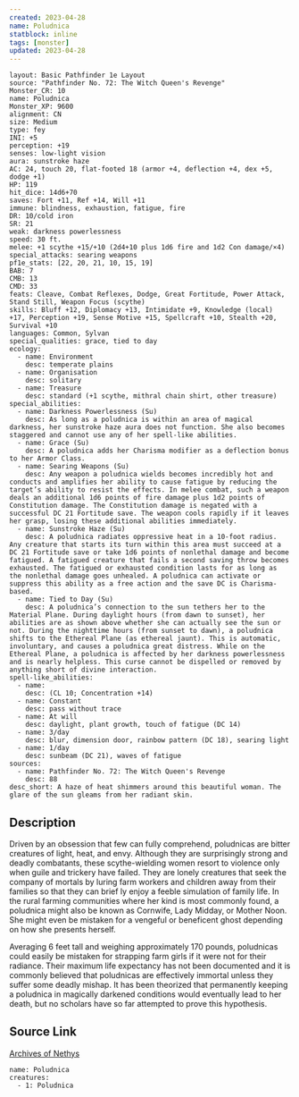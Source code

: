 ```yaml
---
created: 2023-04-28
name: Poludnica
statblock: inline
tags: [monster]
updated: 2023-04-28
---
```

```statblock
layout: Basic Pathfinder 1e Layout
source: "Pathfinder No. 72: The Witch Queen's Revenge"
Monster_CR: 10
name: Poludnica
Monster_XP: 9600
alignment: CN
size: Medium
type: fey
INI: +5
perception: +19
senses: low-light vision
aura: sunstroke haze
AC: 24, touch 20, flat-footed 18 (armor +4, deflection +4, dex +5, dodge +1)
HP: 119
hit_dice: 14d6+70
saves: Fort +11, Ref +14, Will +11
immune: blindness, exhaustion, fatigue, fire
DR: 10/cold iron
SR: 21
weak: darkness powerlessness
speed: 30 ft.
melee: +1 scythe +15/+10 (2d4+10 plus 1d6 fire and 1d2 Con damage/×4)
special_attacks: searing weapons
pf1e_stats: [22, 20, 21, 10, 15, 19]
BAB: 7
CMB: 13
CMD: 33
feats: Cleave, Combat Reflexes, Dodge, Great Fortitude, Power Attack, Stand Still, Weapon Focus (scythe)
skills: Bluff +12, Diplomacy +13, Intimidate +9, Knowledge (local) +17, Perception +19, Sense Motive +15, Spellcraft +10, Stealth +20, Survival +10
languages: Common, Sylvan
special_qualities: grace, tied to day
ecology:
  - name: Environment
    desc: temperate plains
  - name: Organisation
    desc: solitary
  - name: Treasure
    desc: standard (+1 scythe, mithral chain shirt, other treasure)
special_abilities:
  - name: Darkness Powerlessness (Su)
    desc: As long as a poludnica is within an area of magical darkness, her sunstroke haze aura does not function. She also becomes staggered and cannot use any of her spell-like abilities.
  - name: Grace (Su)
    desc: A poludnica adds her Charisma modifier as a deflection bonus to her Armor Class.
  - name: Searing Weapons (Su)
    desc: Any weapon a poludnica wields becomes incredibly hot and conducts and amplifies her ability to cause fatigue by reducing the target’s ability to resist the effects. In melee combat, such a weapon deals an additional 1d6 points of fire damage plus 1d2 points of Constitution damage. The Constitution damage is negated with a successful DC 21 Fortitude save. The weapon cools rapidly if it leaves her grasp, losing these additional abilities immediately.
  - name: Sunstroke Haze (Su)
    desc: A poludnica radiates oppressive heat in a 10-foot radius. Any creature that starts its turn within this area must succeed at a DC 21 Fortitude save or take 1d6 points of nonlethal damage and become fatigued. A fatigued creature that fails a second saving throw becomes exhausted. The fatigued or exhausted condition lasts for as long as the nonlethal damage goes unhealed. A poludnica can activate or suppress this ability as a free action and the save DC is Charisma-based.
  - name: Tied to Day (Su)
    desc: A poludnica’s connection to the sun tethers her to the Material Plane. During daylight hours (from dawn to sunset), her abilities are as shown above whether she can actually see the sun or not. During the nighttime hours (from sunset to dawn), a poludnica shifts to the Ethereal Plane (as ethereal jaunt). This is automatic, involuntary, and causes a poludnica great distress. While on the Ethereal Plane, a poludnica is affected by her darkness powerlessness and is nearly helpless. This curse cannot be dispelled or removed by anything short of divine interaction.
spell-like_abilities:
  - name:
    desc: (CL 10; Concentration +14)
  - name: Constant
    desc: pass without trace
  - name: At will
    desc: daylight, plant growth, touch of fatigue (DC 14)
  - name: 3/day
    desc: blur, dimension door, rainbow pattern (DC 18), searing light
  - name: 1/day
    desc: sunbeam (DC 21), waves of fatigue
sources:
  - name: Pathfinder No. 72: The Witch Queen's Revenge
    desc: 88
desc_short: A haze of heat shimmers around this beautiful woman. The glare of the sun gleams from her radiant skin. 
```
## Description
Driven by an obsession that few can fully comprehend, poludnicas are bitter creatures of light, heat, and envy. Although they are surprisingly strong and deadly combatants, these scythe-wielding women resort to violence only when guile and trickery have failed. They are lonely creatures that seek the company of mortals by luring farm workers and children away from their families so that they can brief ly enjoy a feeble simulation of family life. In the rural farming communities where her kind is most commonly found, a poludnica might also be known as Cornwife, Lady Midday, or Mother Noon. She might even be mistaken for a vengeful or beneficent ghost depending on how she presents herself. 

Averaging 6 feet tall and weighing approximately 170 pounds, poludnicas could easily be mistaken for strapping farm girls if it were not for their radiance. Their maximum life expectancy has not been documented and it is commonly believed that poludnicas are effectively immortal unless they suffer some deadly mishap. It has been theorized that permanently keeping a poludnica in magically darkened conditions would eventually lead to her death, but no scholars have so far attempted to prove this hypothesis.
## Source Link
[Archives of Nethys](https://aonprd.com/MonsterDisplay.aspx?ItemName=Poludnica)
```encounter-table
name: Poludnica
creatures:
  - 1: Poludnica
```
